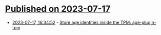 # [Published on 2023-07-17](index.md)

* [2023-07-17, 16:34:52](https://lobste.rs/s/zj5d2r/store_age_identities_inside_tpm_age) - [Store age identities inside the TPM: age-plugin-tpm](https://linderud.dev/blog/store-age-identities-inside-the-tpm-age-plugin-tpm/)
